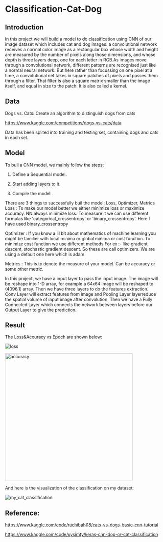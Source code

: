 # Classification-Cat-Dog

## Introduction
In this project we will build a model to do classification using CNN of our image dataset which includes cat and dog images. a convolutional network receives a normal color image as a rectangular box whose width and height are measured by the number of pixels along those dimensions, and whose depth is three layers deep, one for each letter in RGB.As images move through a convolutional network, different patterns are recognised just like a normal neural network. But here rather than focussing on one pixel at a time, a convolutional net takes in square patches of pixels and passes them through a filter. That filter is also a square matrix smaller than the image itself, and equal in size to the patch. It is also called a kernel.

## Data
Dogs vs. Cats: Create an algorithm to distinguish dogs from cats

https://www.kaggle.com/competitions/dogs-vs-cats/data

Data has been splited into training and testing set, containing dogs and cats in each set.

## Model

To buil a CNN model, we mainly follow the steps:

1. Define a Sequential model.

2. Start adding layers to it.

3. Compile the model . 

There are 3 things to successfully buil the model: Loss, Optimizer, Metrics
Loss : To make our model better we either minimize loss or maximize accuracy. NN always minimize loss. To measure it we can use different formulas like 'categorical_crossentropy' or 'binary_crossentropy'. Here I have used binary_crossentropy

Optimizer : If you know a lil bit about mathematics of machine learning you might be familier with local minima or global minima or cost function. To minimize cost function we use different methods For ex :- like gradient descent, stochastic gradient descent. So these are call optimizers. We are using a default one here which is adam

Metrics : This is to denote the measure of your model. Can be accuracy or some other metric.


In this project, we have a input layer to pass the input image. The image will be reshape into 1-D array, for example a 64x64 image will be reshaped to (4096,1) array. Then we have three layers to do the features extraction. Conv Layer will extract features from image and Pooling Layer layerreduce the spatial volume of input image after convolution. Then we have a Fully Connected Layer which connects the network between layers before our Output Layer to give the prediction.

## Result
The Loss&Accuracy vs Epoch are shown below:

![loss](https://user-images.githubusercontent.com/90078254/218219082-bcf6cfac-2997-41f8-9c00-351ea33e147d.png)

<img width="416" alt="accuracy" src="https://user-images.githubusercontent.com/90078254/218219427-35c410f3-3345-4df3-919c-5a704d19ce34.png">

And here is the visualization of the classification on my dataset:

![my_cat_classification](https://user-images.githubusercontent.com/90078254/218219595-be7bfc24-254f-45e1-91c4-515894841527.png)

## Reference:
https://www.kaggle.com/code/ruchibahl18/cats-vs-dogs-basic-cnn-tutorial

https://www.kaggle.com/code/uysimty/keras-cnn-dog-or-cat-classification


